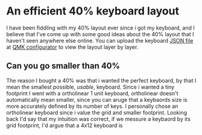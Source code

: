 # An efficient 40% keyboard layout
I have been fiddling with my 40% layout ever since i got my keyboard, and I believe that I've come up with some good ideas about the 40% layout that I haven't seen anywhere else online. You can upload the keyboard [JSON file](https://github.com/EdvardSire/keyboard/blob/master/niu_mini_layout_planck_mit_mine.json) at [QMK configurator](https://config.qmk.fm/#/) to view the layout layer by layer.

## Can you go smaller than 40% 
The reason I bought a 40% was that i wanted the perfect keyboard, by that I mean the smallest possible, *usable*, keyboard. Since i wanted a tiny footprint I went with a ortholinear 1 unit keyboard, ortholinear doesn't automatically mean smaller, since you can aruge that a keybaords size is more accurately defined by its number of keys. I personally chose an ortholinear keyboard since i value the grid and smaller footprint. Looking back I'd say that my intuition was correct, if we messure a keybaord by its grid footprint, I'd argue that a 4x12 keyboard is
